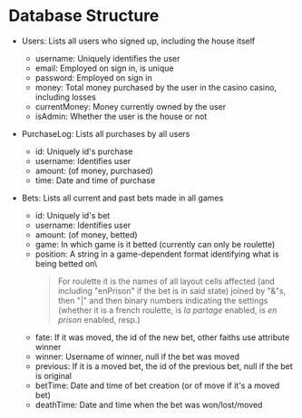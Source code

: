 # Database Structure

+ Users: Lists all users who signed up, including the house itself
    + username: Uniquely identifies the user
    + email: Employed on sign in, is unique
    + password: Employed on sign in
    + money: Total money purchased by the user in the casino casino, including losses
    + currentMoney: Money currently owned by the user
    + isAdmin: Whether the user is the house or not

+ PurchaseLog: Lists all purchases by all users
    + id: Uniquely id's purchase
    + username: Identifies user
    + amount: (of money, purchased)
    + time: Date and time of purchase

+ Bets: Lists all current and past bets made in all games
    + id: Uniquely id's bet
    + username: Identifies user
    + amount: (of money, betted)
    + game: In which game is it betted (currently can only be roulette)
    + position: A string in a game-dependent format identifying what is being betted on\
        > For roulette it is the names of all layout cells affected (and including "enPrison" if the bet is in said state) joined by "&"s, then "|" and then binary numbers indicating the settings (whether it is a french roulette, is _la partage_ enabled, is _en prison_ enabled, resp.)
    + fate: If it was moved, the id of the new bet, other faiths use attribute winner
    + winner: Username of winner, null if the bet was moved
    + previous: If it is a moved bet, the id of the previous bet, null if the bet is original
    + betTime: Date and time of bet creation (or of move if it's a moved bet)
    + deathTime: Date and time when the bet was won/lost/moved
